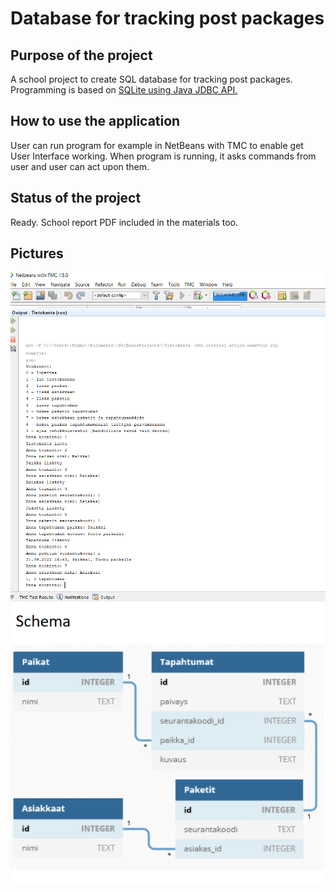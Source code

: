 # Database for tracking post packages

## Purpose of the project
A school project to create SQL database for tracking post packages. Programming is based on [SQLite using Java JDBC API.](https://www.sqlitetutorial.net/sqlite-java/)

## How to use the application
User can run program for example in NetBeans with TMC to enable get User Interface working. When program is running, it asks commands from user and user can act upon them.

## Status of the project
Ready. School report PDF included in the materials too.

## Pictures
![alt text](pic1.png)
![alt text](pic2.png)